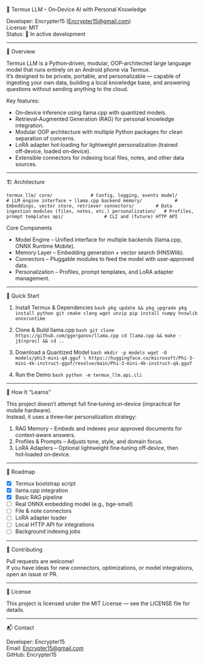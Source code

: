 📱 Termux LLM – On‑Device AI with Personal Knowledge

Developer: Encrypter15 (Encrypter15@gmail.com)  
License: MIT  
Status: 🚧 In active development

---

📖 Overview

Termux LLM is a Python‑driven, modular, OOP‑architected large language model that runs entirely on an Android phone via Termux.  
It’s designed to be private, portable, and personalizable — capable of ingesting your own data, building a local knowledge base, and answering questions without sending anything to the cloud.

Key features:
- On‑device inference using llama.cpp with quantized models.
- Retrieval‑Augmented Generation (RAG) for personal knowledge integration.
- Modular OOP architecture with multiple Python packages for clean separation of concerns.
- LoRA adapter hot‑loading for lightweight personalization (trained off‑device, loaded on‑device).
- Extensible connectors for indexing local files, notes, and other data sources.

---

🏗 Architecture

`
termux_llm/
  core/              # Config, logging, events
  model/             # LLM engine interface + llama.cpp backend
  memory/            # Embeddings, vector store, retriever
  connectors/        # Data ingestion modules (files, notes, etc.)
  personalization/   # Profiles, prompt templates
  api/               # CLI and (future) HTTP API
`

Core Components
- Model Engine – Unified interface for multiple backends (llama.cpp, ONNX Runtime Mobile).
- Memory Layer – Embedding generation + vector search (HNSWlib).
- Connectors – Pluggable modules to feed the model with user‑approved data.
- Personalization – Profiles, prompt templates, and LoRA adapter management.

---

🚀 Quick Start

1. Install Termux & Dependencies
`bash
pkg update && pkg upgrade
pkg install python git cmake clang wget unzip
pip install numpy hnswlib onnxruntime
`

2. Clone & Build llama.cpp
`bash
git clone https://github.com/ggerganov/llama.cpp
cd llama.cpp && make -j$(nproc) && cd ..
`

3. Download a Quantized Model
`bash
mkdir -p models
wget -O models/phi3-mini-q4.gguf \
  https://huggingface.co/microsoft/Phi-3-mini-4k-instruct-gguf/resolve/main/Phi-3-mini-4k-instruct-q4.gguf
`

4. Run the Demo
`bash
python -m termux_llm.api.cli
`

---

🧠 How It “Learns”

This project doesn’t attempt full fine‑tuning on‑device (impractical for mobile hardware).  
Instead, it uses a three‑tier personalization strategy:

1. RAG Memory – Embeds and indexes your approved documents for context‑aware answers.
2. Profiles & Prompts – Adjusts tone, style, and domain focus.
3. LoRA Adapters – Optional lightweight fine‑tuning off‑device, then hot‑loaded on‑device.

---

📅 Roadmap

- [x] Termux bootstrap script
- [x] llama.cpp integration
- [x] Basic RAG pipeline
- [ ] Real ONNX embedding model (e.g., bge-small)
- [ ] File & note connectors
- [ ] LoRA adapter loader
- [ ] Local HTTP API for integrations
- [ ] Background indexing jobs

---

🤝 Contributing

Pull requests are welcome!  
If you have ideas for new connectors, optimizations, or model integrations, open an issue or PR.

---

📜 License

This project is licensed under the MIT License — see the LICENSE file for details.

---

📬 Contact

Developer: Encrypter15  
Email: Encrypter15@gmail.com  
GitHub: Encrypter15

